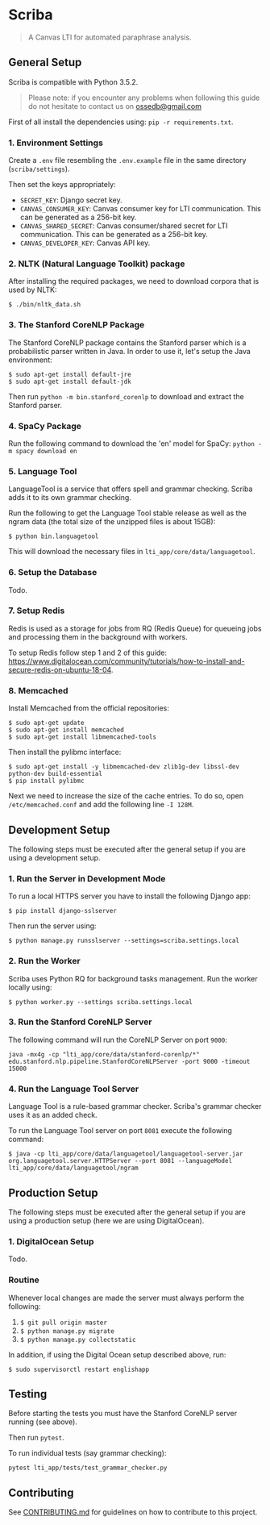 # Scriba

> A Canvas LTI for automated paraphrase analysis.

## General Setup

Scriba is compatible with Python 3.5.2.

> Please note: if you encounter any problems when following this guide do not hesitate to contact us on ossedb@gmail.com

First of all install the dependencies using: `pip -r requirements.txt`.

### 1. Environment Settings

Create a `.env` file resembling the `.env.example` file in the same directory (`scriba/settings`).

Then set the keys appropriately:
- `SECRET_KEY`: Django secret key.
- `CANVAS_CONSUMER_KEY`: Canvas consumer key for LTI communication. This can be generated as a 256-bit key.
- `CANVAS_SHARED_SECRET`: Canvas consumer/shared secret for LTI communication. This can be generated as a 256-bit key.
- `CANVAS_DEVELOPER_KEY`: Canvas API key.

### 2. NLTK (Natural Language Toolkit) package

After installing the required packages, we need to download corpora that is used by NLTK:

```
$ ./bin/nltk_data.sh
```

### 3. The Stanford CoreNLP Package

The Stanford CoreNLP package contains the Stanford parser which is a probabilistic parser written in Java.
In order to use it, let's setup the Java environment:

```
$ sudo apt-get install default-jre
$ sudo apt-get install default-jdk
```

Then run `python -m bin.stanford_corenlp` to download and extract the Stanford parser.

### 4. SpaCy Package

Run the following command to download the 'en' model for SpaCy: `python -m spacy download en`

### 5. Language Tool

LanguageTool is a service that offers spell and grammar checking. Scriba adds it to its own grammar checking.

Run the following to get the Language Tool stable release as well as the ngram data (the total size of the unzipped files is about 15GB):

```
$ python bin.languagetool
```

This will download the necessary files in `lti_app/core/data/languagetool`.

### 6. Setup the Database

Todo.

### 7. Setup Redis

Redis is used as a storage for jobs from RQ (Redis Queue) for
queueing jobs and processing them in the background with
workers.

To setup Redis follow step 1 and 2 of this guide: https://www.digitalocean.com/community/tutorials/how-to-install-and-secure-redis-on-ubuntu-18-04.

### 8. Memcached

Install Memcached from the official repositories:

```
$ sudo apt-get update
$ sudo apt-get install memcached
$ sudo apt-get install libmemcached-tools
```

Then install the pylibmc interface:

```
$ sudo apt-get install -y libmemcached-dev zlib1g-dev libssl-dev python-dev build-essential
$ pip install pylibmc
```

Next we need to increase the size of
the cache entries. To do so, open `/etc/memcached.conf` and add the following line `-I 128M`.

## Development Setup

The following steps must be executed
after the general setup if you
are using a development setup.

### 1. Run the Server in Development Mode

To run a local HTTPS server you have to install the following Django app:

```
$ pip install django-sslserver
```

Then run the server using:

```
$ python manage.py runsslserver --settings=scriba.settings.local
```

### 2. Run the Worker

Scriba uses Python RQ for background tasks management.
Run the worker locally using:

```
$ python worker.py --settings scriba.settings.local
```

### 3. Run the Stanford CoreNLP Server

The following command will run the CoreNLP Server on port `9000`:

```
java -mx4g -cp "lti_app/core/data/stanford-corenlp/*" edu.stanford.nlp.pipeline.StanfordCoreNLPServer -port 9000 -timeout 15000
```

### 4. Run the Language Tool Server

Language Tool is a rule-based grammar checker. Scriba's
grammar checker uses it as an added check.

To run the Language Tool server on port `8081` execute the following command:

```
$ java -cp lti_app/core/data/languagetool/languagetool-server.jar org.languagetool.server.HTTPServer --port 8081 --languageModel lti_app/core/data/languagetool/ngram
```

## Production Setup

The following steps must be executed
after the general setup if you
are using a production setup (here we
are using DigitalOcean).

### 1. DigitalOcean Setup

Todo.

### Routine

Whenever local changes are made the server must always perform the following:

1. `$ git pull origin master`
2. `$ python manage.py migrate`
3. `$ python manage.py collectstatic`

In addition, if using the Digital Ocean setup described above, run:

```
$ sudo supervisorctl restart englishapp
```

## Testing

Before starting the tests you must have the
Stanford CoreNLP server running (see above).

Then run `pytest`.

To run individual tests (say grammar checking):

```
pytest lti_app/tests/test_grammar_checker.py
```

## Contributing

See [CONTRIBUTING.md](CONTRIBUTING.md) for guidelines on how to contribute to this project.
